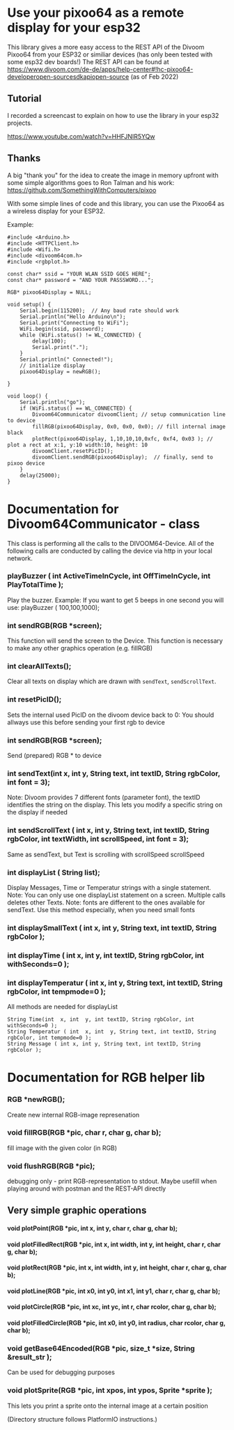 # Use your pixoo64 as a remote display for your esp32

This library gives a more easy access to the REST API of the Divoom Pixoo64 from your ESP32 or similiar devices (has only been tested with some esp32 dev boards!)
The REST API can be found at
https://www.divoom.com/de-de/apps/help-center#!hc-pixoo64-developeropen-sourcesdkapiopen-source
(as of Feb 2022)

## Tutorial

I recorded a screencast to explain on how to use the library in your esp32 projects. 

https://www.youtube.com/watch?v=HHFJNIR5YQw


## Thanks
A big "thank you" for the idea to create the image in memory upfront with some simple algorithms goes to Ron Talman and his work: 
https://github.com/SomethingWithComputers/pixoo

With some simple lines of code and this library, you can use the Pixoo64 as a wireless display for your ESP32.

Example:
```
#include <Arduino.h>
#include <HTTPClient.h>
#include <Wifi.h>
#include <divoom64com.h>
#include <rgbplot.h>

const char* ssid = "YOUR WLAN SSID GOES HERE";
const char* password = "AND YOUR PASSSWORD...";

RGB* pixoo64Display = NULL;

void setup() {
    Serial.begin(115200);  // Any baud rate should work
    Serial.println("Hello Arduino\n");
    Serial.print("Connecting to WiFi");
    WiFi.begin(ssid, password);
    while (WiFi.status() != WL_CONNECTED) {
        delay(100);
        Serial.print(".");
    }
    Serial.println(" Connected!");
    // initialize display
    pixoo64Display = newRGB();

}

void loop() {
    Serial.println("go");
    if (WiFi.status() == WL_CONNECTED) {
        Divoom64Communicator divoomClient; // setup communication line to device
        fillRGB(pixoo64Display, 0x0, 0x0, 0x0); // fill internal image black
        plotRect(pixoo64Display, 1,10,10,10,0xfc, 0xf4, 0x03 ); // plot a rect at x:1, y:10 width:10, height: 10
        divoomClient.resetPicID();
        divoomClient.sendRGB(pixoo64Display);  // finally, send to pixoo device
    }
    delay(25000);
}

```

# Documentation for Divoom64Communicator - class
This class is performing all the calls to the DIVOOM64-Device.
All of the following calls are conducted by calling the device via http in your local network.
### playBuzzer ( int ActiveTimeInCycle, int OffTimeInCycle, int PlayTotalTime );
Play the buzzer. Example: If you want to get 5 beeps in one second you will use: playBuzzer ( 100,100,1000);

### int sendRGB(RGB *screen);
This function will send the screen to the Device. This function is 
necessary to make any other graphics operation (e.g. fillRGB)
###    int clearAllTexts();
Clear all texts on display which are drawn with `sendText`, `sendScrollText`.
###    int resetPicID();
Sets the internal used PicID on the divoom device back to 0: You should allways use this before sending your first rgb to device
### int sendRGB(RGB *screen);
Send (prepared) RGB * to device
### int sendText(int x, int y, String text, int textID, String rgbColor, int font = 3);
Note: Divoom provides 7 different fonts (parameter font), the textID identifies the string on the display. This lets you modify a specific string on the display if needed
### int sendScrollText ( int x, int y, String text, int textID, String rgbColor, int textWidth, int scrollSpeed, int font = 3);
Same as sendText, but Text is scrolling with scrollSpeed scrollSpeed
### int displayList ( String list);  
Display Messages, Time or Temperatur strings with a single statement. Note: You can only use one displayList statement on a screen. Multiple calls deletes other Texts. 
Note: fonts are different to the ones available for sendText. Use this method especially, when you need small fonts
###  int displaySmallText ( int x, int y, String text, int textID, String rgbColor );
###  int displayTime ( int  x, int  y, int textID, String rgbColor, int withSeconds=0 );
###  int displayTemperatur ( int  x, int  y, String text, int textID, String rgbColor, int tempmode=0 );
All methods are needed for displayList


    String Time(int  x, int  y, int textID, String rgbColor, int withSeconds=0 );
    String Temperatur ( int  x, int  y, String text, int textID, String rgbColor, int tempmode=0 );
    String Message ( int x, int y, String text, int textID, String rgbColor );


# Documentation for RGB helper lib
### RGB *newRGB();
Create new internal RGB-image represenation
### void fillRGB(RGB *pic, char r, char g, char b);
fill image with the given color (in RGB)
### void flushRGB(RGB *pic);
debugging only - print RGB-representation to stdout. Maybe usefill when playing around with postman and the REST-API directly

## Very simple graphic operations
#### void plotPoint(RGB *pic, int x, int y, char r, char g, char b);
#### void plotFilledRect(RGB *pic, int x, int width, int y, int height, char r, char g, char b);
#### void plotRect(RGB *pic, int x, int width, int y, int height, char r, char g, char b);
#### void plotLine(RGB *pic, int x0, int y0, int x1, int y1, char r, char g, char b);
#### void plotCircle(RGB *pic, int xc, int yc, int r, char rcolor, char g, char b);
#### void plotFilledCircle(RGB *pic, int x0, int y0, int radius, char rcolor, char g, char b);

### void getBase64Encoded(RGB *pic, size_t *size, String &result_str );
Can be used for debugging purposes 
### void plotSprite(RGB *pic, int xpos, int ypos, Sprite *sprite );
This lets you print a sprite onto the internal image at a certain position

(Directory structure follows PlatformIO instructions.)
